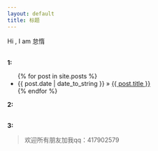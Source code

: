 ```yaml
---
layout: default
title: 标题
---
```

Hi , I am 怠惰
<p>
	<br/><b>1:</b>
</p>
<ul class="posts">
{% for post in site.posts %}
	<li><span>{{ post.date | date_to_string }}</span> &raquo; <a href="{{ post.url }}">{{ post.title }}</a></li>
	 {% endfor %}
</ul>
<p>
	<b>2:</b>
</p>

<p>
	<br/><b>3:</b>
</p>
<blockquote>
欢迎所有朋友加我qq：417902579
</blockquote>